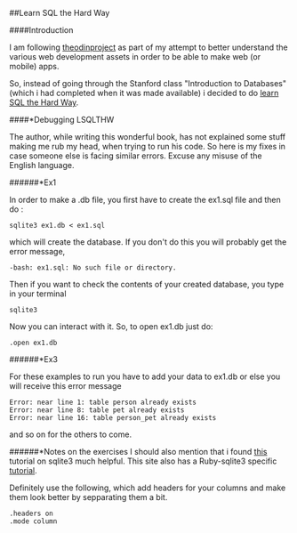 ##Learn SQL the Hard Way

####Introduction

I am following [theodinproject](http://http://www.theodinproject.com/web-development-101/databases?ref=lnav) as part of my attempt to better understand the various web development assets in order to be able to make web (or mobile) apps.

So, instead of going through the Stanford class "Introduction to Databases" (which i had completed when it was made available) i decided to do [learn SQL the Hard Way](http://sql.learncodethehardway.org/book/).

####*Debugging LSQLTHW

The author, while writing this wonderful book, has not explained some stuff making me rub my head, when trying to run his code. So here is my fixes in case someone else is facing similar errors. Excuse any misuse of the English language.

######*Ex1

In order to make a .db file, you first have to create the ex1.sql file and then do :
```
sqlite3 ex1.db < ex1.sql
```
which will create the database. If you don't do this you will probably get the error message, 

```
-bash: ex1.sql: No such file or directory.
```

Then if you want to check the contents of your created database, you type in your terminal 
```
sqlite3
```
Now you can interact with it. So, to open ex1.db just do:
```
.open ex1.db
```
######*Ex3

For these examples to run you have to add your data to ex1.db or else you will receive this error message
```
Error: near line 1: table person already exists
Error: near line 8: table pet already exists
Error: near line 16: table person_pet already exists
```
and so on for the others to come.

######*Notes on the exercises
I should also mention that i found [this](http://zetcode.com/db/sqlite/) tutorial on sqlite3 much helpful. This site also has a Ruby-sqlite3 specific [tutorial](http://zetcode.com/db/sqliteruby/).

Definitely use the following, which add headers for your columns and make them look better by sepparating them a bit. 
```
.headers on
.mode column
```